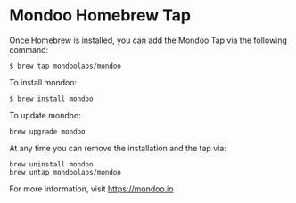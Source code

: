# Mondoo Homebrew Tap

Once Homebrew is installed, you can add the Mondoo Tap via the following command:

```
$ brew tap mondoolabs/mondoo
```

To install mondoo:

```
$ brew install mondoo
```

To update mondoo:

```
brew upgrade mondoo
```

At any time you can remove the installation and the tap via:

```
brew uninstall mondoo
brew untap mondoolabs/mondoo
```

For more information, visit https://mondoo.io
